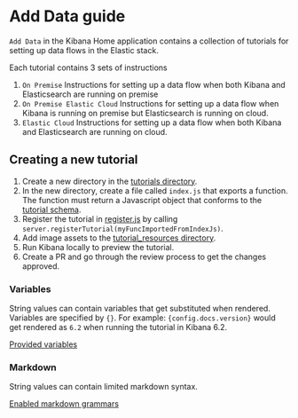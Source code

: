 # Add Data guide
`Add Data` in the Kibana Home application contains a collection of tutorials for setting up data flows in the Elastic stack.

Each tutorial contains 3 sets of instructions
1. `On Premise` Instructions for setting up a data flow when both Kibana and Elasticsearch are running on premise
2. `On Premise Elastic Cloud` Instructions for setting up a data flow when Kibana is running on premise but
Elasticsearch is running on cloud.
3. `Elastic Cloud` Instructions for setting up a data flow when both Kibana and Elasticsearch are running on cloud.

## Creating a new tutorial
1. Create a new directory in the [tutorials directory](https://github.com/elastic/kibana/tree/master/src/core_plugins/kibana/server/tutorials).
2. In the new directory, create a file called `index.js` that exports a function.
The function must return a Javascript object that conforms to the [tutorial schema](https://github.com/elastic/kibana/blob/master/src/core_plugins/kibana/common/tutorials/tutorial_schema.js).
3. Register the tutorial in [register.js](https://github.com/elastic/kibana/blob/master/src/core_plugins/kibana/server/tutorials/register.js) by calling `server.registerTutorial(myFuncImportedFromIndexJs)`.
4. Add image assets to the [tutorial_resources directory](https://github.com/elastic/kibana/tree/master/src/core_plugins/kibana/public/home/tutorial_resources).
5. Run Kibana locally to preview the tutorial.
6. Create a PR and go through the review process to get the changes approved.

### Variables
String values can contain variables that get substituted when rendered. Variables are specified by `{}`.
For example: `{config.docs.version}` would get rendered as `6.2` when running the tutorial in Kibana 6.2.

[Provided variables](https://github.com/elastic/kibana/blob/master/src/core_plugins/kibana/public/home/components/tutorial/replace_template_strings.js#L23)

### Markdown
String values can contain limited markdown syntax.

[Enabled markdown grammars](https://github.com/elastic/kibana/blob/master/src/core_plugins/kibana/public/home/components/tutorial/content.js#L8)
